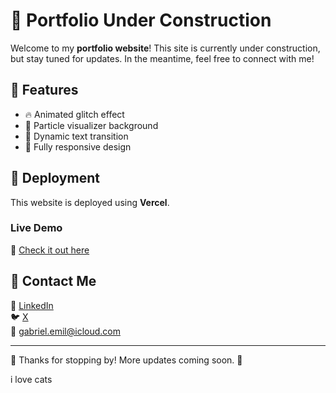 # 🚀 Portfolio Under Construction

Welcome to my **portfolio website**! This site is currently under construction, but stay tuned for updates. In the meantime, feel free to connect with me!

## 🎨 Features
- 🔥 Animated glitch effect
- 🌌 Particle visualizer background
- 🔄 Dynamic text transition
- 🎯 Fully responsive design

## 📌 Deployment
This website is deployed using **Vercel**.

### **Live Demo**
🔗 [Check it out here](https://gbryll.vercel.app/)

## 📧 Contact Me
💼 [LinkedIn](https://www.linkedin.com/in/gabriel-emil-2029b0185/)  
🐦 [X](https://x.com/GabEmiru)  
📧 gabriel.emil@icloud.com  

---
💙 Thanks for stopping by! More updates coming soon. 🚀

i love cats
